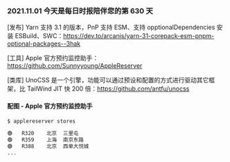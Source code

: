 ### 2021.11.01 今天是每日时报陪伴您的第 630 天

[发布] Yarn 支持 3.1 的版本，PnP 支持 ESM、支持 opptionalDependencies 安装 ESBuild、SWC：<https://dev.to/arcanis/yarn-31-corepack-esm-pnpm-optional-packages--3hak>

[工具] Apple 官方预约监控助手：<https://github.com/Sunnyyoung/AppleReserver>

[类库] UnoCSS 是一个引擎，功能可以通过预设和配置的方式进行驱动其它框架，比 TailWind JIT 快 200 倍：<https://github.com/antfu/unocss>

#### 配图 - Apple 官方预约监控助手

```sh
$ applereserver stores

🟢	R320	北京	三里屯
🟢	R359	上海	南京东路
🟢	R388	北京	西单大悦城
...
```
